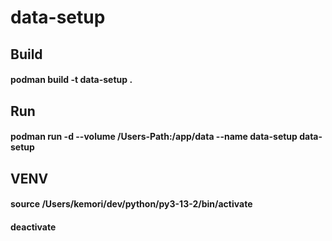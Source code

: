# data-setup
## Build
#### podman build -t data-setup .
## Run
#### podman run -d --volume /Users-Path:/app/data --name data-setup data-setup
## VENV
#### source /Users/kemori/dev/python/py3-13-2/bin/activate
#### deactivate
